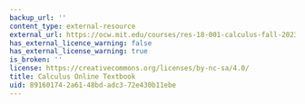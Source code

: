 ```yaml
---
backup_url: ''
content_type: external-resource
external_url: https://ocw.mit.edu/courses/res-18-001-calculus-fall-2023/
has_external_licence_warning: false
has_external_license_warning: true
is_broken: ''
license: https://creativecommons.org/licenses/by-nc-sa/4.0/
title: Calculus Online Textbook
uid: 89160174-2a61-48bd-adc3-72e430b11ebe
---
```

